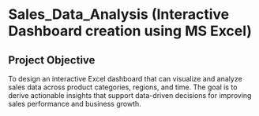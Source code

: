 # Sales_Data_Analysis (Interactive Dashboard creation using MS Excel)
## Project Objective
To design an interactive Excel dashboard that can visualize and analyze sales data across product categories, regions, and time. The goal is to derive actionable insights that support data-driven decisions for improving sales performance and business growth.

